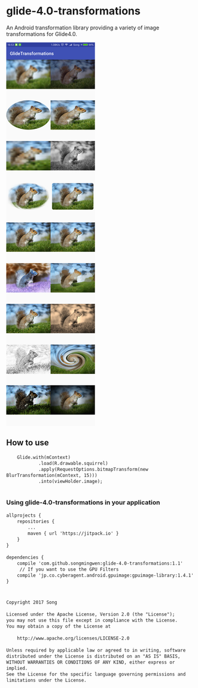 # glide-4.0-transformations

An Android transformation library providing a variety of image transformations for Glide4.0.

![App icon](https://github.com/songmingwen/glide-4.0-transformations/blob/master/glide.png?raw=true)

## How to use

        Glide.with(mContext)
                .load(R.drawable.squirrel)
                .apply(RequestOptions.bitmapTransform(new BlurTransformation(mContext, 15)))
                .into(viewHolder.image);
#

### Using glide-4.0-transformations in your application

	allprojects {
		repositories {
			...
			maven { url 'https://jitpack.io' }
		}
	}
  
  	dependencies {
		compile 'com.github.songmingwen:glide-4.0-transformations:1.1'
		 // If you want to use the GPU Filters
    	compile 'jp.co.cyberagent.android.gpuimage:gpuimage-library:1.4.1'
	}
  
# 
    Copyright 2017 Song

    Licensed under the Apache License, Version 2.0 (the "License");
    you may not use this file except in compliance with the License.
    You may obtain a copy of the License at

        http://www.apache.org/licenses/LICENSE-2.0

    Unless required by applicable law or agreed to in writing, software
    distributed under the License is distributed on an "AS IS" BASIS,
    WITHOUT WARRANTIES OR CONDITIONS OF ANY KIND, either express or implied.
    See the License for the specific language governing permissions and
    limitations under the License.
